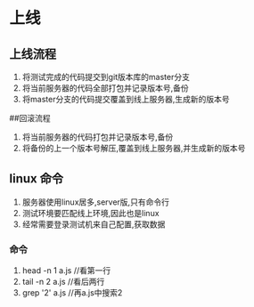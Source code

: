 # 上线
## 上线流程
1.	将测试完成的代码提交到git版本库的master分支
2. 将当前服务器的代码全部打包并记录版本号,备份
3. 将master分支的代码提交覆盖到线上服务器,生成新的版本号

##回滚流程
1.	将当前服务器的代码打包并记录版本号,备份
2. 将备份的上一个版本号解压,覆盖到线上服务器,并生成新的版本号

## linux 命令
1.	服务器使用linux居多,server版,只有命令行
2.	测试环境要匹配线上环境,因此也是linux
3. 经常需要登录测试机来自己配置,获取数据

### 命令
1.	head -n 1 a.js  //看第一行
2. tail -n 2 a.js  //看后两行
3. grep '2' a.js		//再a.js中搜索2